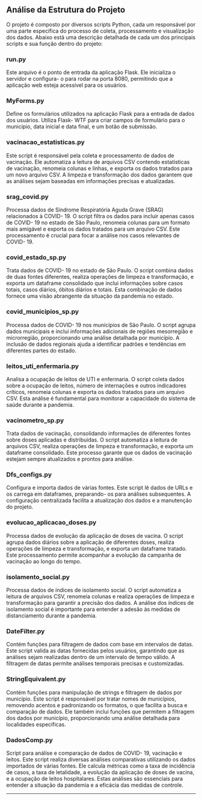 ## Análise da Estrutura do Projeto

O projeto é composto por diversos scripts Python, cada um responsável por uma parte específica do processo de coleta, processamento e visualização dos dados. Abaixo está uma descrição detalhada de cada um dos principais scripts e sua função dentro do projeto:

### run.py

Este arquivo é o ponto de entrada da aplicação Flask. Ele inicializa o servidor e configura- o para rodar na porta 8080, permitindo que a aplicação web esteja acessível para os usuários.

### MyForms.py

Define os formulários utilizados na aplicação Flask para a entrada de dados dos usuários. Utiliza Flask- WTF para criar campos de formulário para o município, data inicial e data final, e um botão de submissão.

### vacinacao_estatisticas.py

Este script é responsável pela coleta e processamento de dados de vacinação. Ele automatiza a leitura de arquivos CSV contendo estatísticas de vacinação, renomeia colunas e linhas, e exporta os dados tratados para um novo arquivo CSV. A limpeza e transformação dos dados garantem que as análises sejam baseadas em informações precisas e atualizadas.

### srag_covid.py

Processa dados de Síndrome Respiratória Aguda Grave (SRAG) relacionados à COVID- 19. O script filtra os dados para incluir apenas casos de COVID- 19 no estado de São Paulo, renomeia colunas para um formato mais amigável e exporta os dados tratados para um arquivo CSV. Este processamento é crucial para focar a análise nos casos relevantes de COVID- 19.

### covid_estado_sp.py

Trata dados de COVID- 19 no estado de São Paulo. O script combina dados de duas fontes diferentes, realiza operações de limpeza e transformação, e exporta um dataframe consolidado que inclui informações sobre casos totais, casos diários, óbitos diários e totais. Esta combinação de dados fornece uma visão abrangente da situação da pandemia no estado.

### covid_municipios_sp.py

Processa dados de COVID- 19 nos municípios de São Paulo. O script agrupa dados municipais e inclui informações adicionais de regiões mesorregião e microrregião, proporcionando uma análise detalhada por município. A inclusão de dados regionais ajuda a identificar padrões e tendências em diferentes partes do estado.

### leitos_uti_enfermaria.py

Analisa a ocupação de leitos de UTI e enfermaria. O script coleta dados sobre a ocupação de leitos, número de internações e outros indicadores críticos, renomeia colunas e exporta os dados tratados para um arquivo CSV. Esta análise é fundamental para monitorar a capacidade do sistema de saúde durante a pandemia.

### vacinometro_sp.py

Trata dados de vacinação, consolidando informações de diferentes fontes sobre doses aplicadas e distribuídas. O script automatiza a leitura de arquivos CSV, realiza operações de limpeza e transformação, e exporta um dataframe consolidado. Este processo garante que os dados de vacinação estejam sempre atualizados e prontos para análise.

### Dfs_configs.py

Configura e importa dados de várias fontes. Este script lê dados de URLs e os carrega em dataframes, preparando- os para análises subsequentes. A configuração centralizada facilita a atualização dos dados e a manutenção do projeto.

### evolucao_aplicacao_doses.py

Processa dados de evolução da aplicação de doses de vacina. O script agrupa dados diários sobre a aplicação de diferentes doses, realiza operações de limpeza e transformação, e exporta um dataframe tratado. Este processamento permite acompanhar a evolução da campanha de vacinação ao longo do tempo.

### isolamento_social.py

Processa dados de índices de isolamento social. O script automatiza a leitura de arquivos CSV, renomeia colunas e realiza operações de limpeza e transformação para garantir a precisão dos dados. A análise dos índices de isolamento social é importante para entender a adesão às medidas de distanciamento durante a pandemia.

### DateFilter.py

Contém funções para filtragem de dados com base em intervalos de datas. Este script valida as datas fornecidas pelos usuários, garantindo que as análises sejam realizadas dentro de um intervalo de tempo válido. A filtragem de datas permite análises temporais precisas e customizadas.

### StringEquivalent.py

Contém funções para manipulação de strings e filtragem de dados por município. Este script é responsável por tratar nomes de municípios, removendo acentos e padronizando os formatos, o que facilita a busca e comparação de dados. Ele também inclui funções que permitem a filtragem dos dados por município, proporcionando uma análise detalhada para localidades específicas.

### DadosComp.py

Script para análise e comparação de dados de COVID- 19, vacinação e leitos. Este script realiza diversas análises comparativas utilizando os dados importados de várias fontes. Ele calcula métricas como a taxa de incidência de casos, a taxa de letalidade, a evolução da aplicação de doses de vacina, e a ocupação de leitos hospitalares. Estas análises são essenciais para entender a situação da pandemia e a eficácia das medidas de controle.

---
